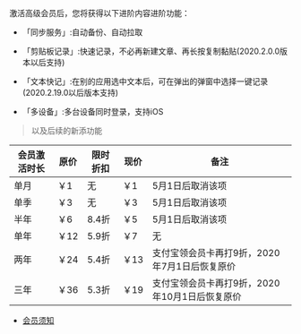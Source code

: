 激活高级会员后，您将获得以下进阶内容进阶功能：

* 「同步服务」:自动备份、自动拉取

* 「剪贴板记录」:快速记录，不必再新建文章、再长按复制黏贴(2020.2.0.0版本以后支持)

* 「文本快记」:在别的应用选中文本后，可在弹出的弹窗中选择一键记录(2020.2.19.0以后版本支持)

* 「多设备」:多台设备同时登录，支持iOS

> 以及后续的新添功能

| 会员激活时长 | 原价 | 限时折扣 | 现价 | 备注 |
| --- | --- | --- | --- | --- |
| 单月 | ￥1 | 无 | ￥1 | 5月1日后取消该项 |
| 单季 | ￥3 | 无 | ￥3 | 5月1日后取消该项 |
| 半年 | ￥6 | 8.4折 | ￥5 | 5月1日后取消该项 |
| 单年 | ￥12 | 5.9折 | ￥7 | 无 |
| 两年 | ￥24 | 5.4折 | ￥13 | 支付宝领会员卡再打9折，2020年7月1日后恢复原价 |
| 三年 | ￥36 | 5.3折 | ￥19 | 支付宝领会员卡再打9折，2020年10月1日后恢复原价 |


 
* [会员须知](https://sunshinesudio.com/senior)

